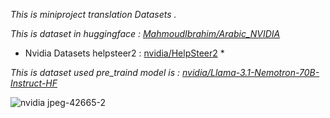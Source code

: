 *This is miniproject translation Datasets .*

*This is dataset in huggingface : [MahmoudIbrahim/Arabic_NVIDIA](https://huggingface.co/datasets/MahmoudIbrahim/Arabic_NVIDIA)*

* Nvidia Datasets helpsteer2 : [nvidia/HelpSteer2](https://huggingface.co/datasets/nvidia/HelpSteer2) *

*This is dataset used pre_traind model is : [nvidia/Llama-3.1-Nemotron-70B-Instruct-HF ](https://huggingface.co/nvidia/Llama-3.1-Nemotron-70B-Instruct-HF)*

![nvidia jpeg-42665-2](https://github.com/user-attachments/assets/b565b749-2c52-429b-9f04-89a7a2fc76cf)
